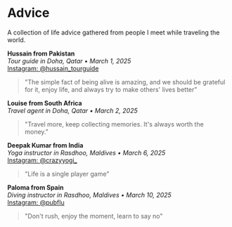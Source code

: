# Advice

A collection of life advice gathered from people I meet while traveling the world.

**Hussain from Pakistan**  
_Tour guide in Doha, Qatar • March 1, 2025_  
[Instagram: @hussain_tourguide](https://www.instagram.com/hussain_tourguide)

> "The simple fact of being alive is amazing, and we should be grateful for it, enjoy life, and always try to make others' lives better"

**Louise from South Africa**  
_Travel agent in Doha, Qatar • March 2, 2025_

> "Travel more, keep collecting memories. It's always worth the money."

**Deepak Kumar from India**  
_Yoga instructor in Rasdhoo, Maldives • March 6, 2025_  
[Instagram: @crazyyogi_](https://www.instagram.com/crazyyogi_)

> "Life is a single player game"

**Paloma from Spain**  
_Diving instructor in Rasdhoo, Maldives • March 10, 2025_  
[Instagram: @pubflu](https://www.instagram.com/pubflu)

> "Don't rush, enjoy the moment, learn to say no"

